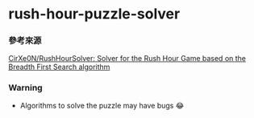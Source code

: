 # rush-hour-puzzle-solver

### 參考來源
[CirXe0N/RushHourSolver: Solver for the Rush Hour Game based on the Breadth First Search algorithm](https://github.com/CirXe0N/RushHourSolver)

### Warning
- Algorithms to solve the puzzle may have bugs 😂